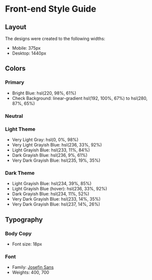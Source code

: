 # Front-end Style Guide

## Layout

The designs were created to the following widths:

- Mobile: 375px
- Desktop: 1440px

## Colors

### Primary

- Bright Blue: hsl(220, 98%, 61%)
- Check Background: linear-gradient hsl(192, 100%, 67%) to hsl(280, 87%, 65%)

### Neutral

### Light Theme

- Very Light Gray: hsl(0, 0%, 98%)
- Very Light Grayish Blue: hsl(236, 33%, 92%)
- Light Grayish Blue: hsl(233, 11%, 84%)
- Dark Grayish Blue: hsl(236, 9%, 61%)
- Very Dark Grayish Blue: hsl(235, 19%, 35%)

### Dark Theme

<!-- - Very Dark Blue: hsl(235, 21%, 11%) boxes -->
<!-- - Very Dark Desaturated Blue: hsl(235, 24%, 19%) bgcolor -->
- Light Grayish Blue: hsl(234, 39%, 85%)
- Light Grayish Blue (hover): hsl(236, 33%, 92%)
- Dark Grayish Blue: hsl(234, 11%, 52%)
- Very Dark Grayish Blue: hsl(233, 14%, 35%)
- Very Dark Grayish Blue: hsl(237, 14%, 26%)

## Typography

### Body Copy

- Font size: 18px

### Font

- Family: [Josefin Sans](https://fonts.google.com/specimen/Josefin+Sans)
- Weights: 400, 700
